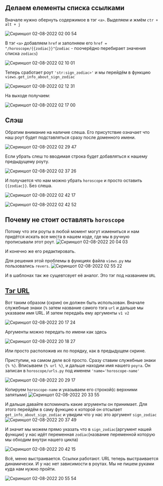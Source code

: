 ## Делаем елементы списка ссылками
Вначале нужно обернуть содержимое в тэг `<a>`. Выделяем и жмём `ctr + alt + j`

![Скриншот 02-08-2022 02 00 54](https://user-images.githubusercontent.com/84935915/182259528-ee56bcf3-efdc-47c1-9d70-4803aeca0298.png)

В тэг `<a>` добавляем `href` и заполняем его `href = "/horoscope/{{zodiac}}"`(`zodiac` - поочерёдно перебирает значения списка
`zodiacs`)

![Скриншот 02-08-2022 02 10 01](https://user-images.githubusercontent.com/84935915/182260311-4efddaf5-09b4-4373-9c02-4b88f6a18ae8.png)

Теперь сработает роут `'str:sign_zodiac>'` и мы перейдём в функцию `views.get_info_about_sign_zodiac`

![Скриншот 02-08-2022 02 12 31](https://user-images.githubusercontent.com/84935915/182260516-6459927c-ea6d-4044-847a-2adc8911b627.png)

На выходе получаем:

![Скриншот 02-08-2022 02 17 00](https://user-images.githubusercontent.com/84935915/182260883-bdee27a0-80c6-41bc-b6f4-3cfa2f73259f.png)

## Слэш

Обратим внимание на наличие слеша. Его присутствие означает что наш роут будет подставляться сразу после доменного имени.

![Скриншот 02-08-2022 02 29 47](https://user-images.githubusercontent.com/84935915/182262263-14cfd8e6-b453-4e44-af90-f2bfbe5c1048.png)

Если убрать слеш то вводимая строка будет добавляться к нашему предыдущему роуту.

![Скриншот 02-08-2022 02 37 26](https://user-images.githubusercontent.com/84935915/182262584-3532356a-3551-401f-8b3c-6edc4e6249df.png)

И получается что нам можно убрать `horoscope` и просто оставить `{{zodiac}}`. Без слеша.

![Скриншот 02-08-2022 02 42 17](https://user-images.githubusercontent.com/84935915/182262970-010215c2-1ff4-47bc-8225-ade067638148.png)

![Скриншот 02-08-2022 02 42 52](https://user-images.githubusercontent.com/84935915/182263026-d9631cdc-0250-45b6-bd54-6ca58bf3d6c1.png)

## Почему не стоит оставлять `horoscope`

Потому что эти роуты в любой момент могут измениться и нам придётся искать все места в нашем коде, где мы в ручную прописывали этот роут. ![Скриншот 02-08-2022 20 04 03](https://user-images.githubusercontent.com/84935915/182432863-980ba57c-04bf-449f-b040-bf8fe630a8cb.png)


И конечно же его редактировать. 

Для решения этой проблемы в функциях файла `views.py` мы пользовались `revers`. 
![Скриншот 02-08-2022 02 55 22](https://user-images.githubusercontent.com/84935915/182264057-b20b2485-c72d-4e7b-ae49-d8bc5aa0a8f4.png)

И в шаблонах так же сущевтсвует её аналог. Это тэг под названием `URL`

## [Тэг URL](https://docs.djangoproject.com/en/3.2/ref/templates/builtins/#url)

Вот таким образом (скрин) он должен быть использован. Вначале служебные знаки `{%` затем название самого тэга `url` и дальше мы указваем имя URL. И затем передаёь ему аргументы `v1 v2`

![Скриншот 02-08-2022 20 17 24](https://user-images.githubusercontent.com/84935915/182435172-1a1dfe1b-2686-4ed1-a75f-a906fd783e1c.png)

Аргументы можно передать по имени как здесь

![Скриншот 02-08-2022 20 18 27](https://user-images.githubusercontent.com/84935915/182435387-416f03e4-9af2-4c65-87b5-dba6b0fc4b3d.png)

Или просто расположив их по порядку, как в предыдущем скрине.

Приступим, на самом деле всё просто. Сразу ставим служебные знаки `{% %}`. Вписываем `{% url %}`, и дальше находим имя нашего `роута`. Он записан в `horoscope/urls.py` под именем `'name='horoscope-name'`

![Скриншот 02-08-2022 20 29 17](https://user-images.githubusercontent.com/84935915/182437248-7d8c4a74-97eb-4962-b80a-0908d9ff01e2.png)

Копируем `horoscope-name` и указываем его строкой(с верхними запятыми)
![Скриншот 02-08-2022 20 33 55](https://user-images.githubusercontent.com/84935915/182437953-cf62034b-a445-4b69-89a8-13ce60652f1f.png)

И дальше давайте вспоминать какие агрументы он принимает. Для этого перейдём в саму функцию к которой он отсылает `get_info_about_sign_zodiac` и увидим что у нас это аргумент `sign_zodiac`
![Скриншот 02-08-2022 20 37 49](https://user-images.githubusercontent.com/84935915/182438628-b7633032-8850-4ba0-8261-49e98eb022b2.png)

И значит мы можем прямо указать что в `sign_zodiac`(аргумент нашей функции) у нас идёт переменная `zodiac`(название переменной которую мы обходим внутри нашего цикла)

![Скриншот 02-08-2022 20 42 15](https://user-images.githubusercontent.com/84935915/182439425-b1015851-e16b-477b-95af-cdba72faf166.png)

Всё, меню выстраивается. Ссылки работают. URL теперь выстраивается динамически. И у нас нет зависимости в роутах. Мы не пишем руками куда нам нужно пройти.

![Скриншот 02-08-2022 20 55 54](https://user-images.githubusercontent.com/84935915/182441919-1c039b74-51c1-4390-aaa0-4c8e04f449b5.png)


